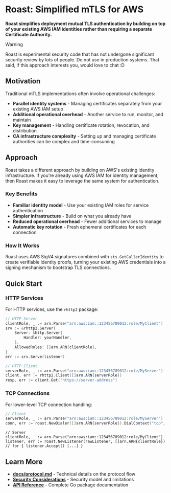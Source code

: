 # Roast: Simplified mTLS for AWS

**Roast simplifies deployment mutual TLS authentication by building on top of your
existing AWS IAM identities rather than requiring a separate Certificate
Authority.**

> [!WARNING]
> Roast is experimental security code that has not undergone significant
> security review by lots of people. Do not use in production systems.
> That said, if this approach interests you, would love to chat :D

## Motivation

Traditional mTLS implementations often involve operational challenges:

- **Parallel identity systems** - Managing certificates separately from your
  existing AWS IAM setup
- **Additional operational overhead** - Another service to run, monitor, and
  maintain  
- **Key management** - Handling certificate rotation, revocation, and
  distribution
- **CA infrastructure complexity** - Setting up and managing certificate
  authorities can be complex and time-consuming

## Approach

Roast takes a different approach by building on AWS's existing identity
infrastructure. If you're already using AWS IAM for identity management, then
Roast makes it easy to leverage the same system for authentication.

### Key Benefits

- **Familiar identity model** - Use your existing IAM roles for service
  authentication
- **Simpler infrastructure** - Build on what you already have
- **Reduced operational overhead** - Fewer additional services to manage
- **Automatic key rotation** - Fresh ephemeral certificates for each connection

### How It Works

Roast uses AWS SigV4 signatures combined with `sts.GetCallerIdentity` to create
verifiable identity proofs, turning your existing AWS credentials into a signing
mechanism to bootstrap TLS connections.

## Quick Start

### HTTP Services

For HTTP services, use the `rhttp2` package:

```go
// HTTP Server
clientRole, _ := arn.Parse("arn:aws:iam::123456789012:role/MyClient")
srv := &rhttp2.Server{
    Server: &http.Server{
        Handler: yourHandler,
    },
    AllowedRoles: []arn.ARN{clientRole},
}
err := srv.Serve(listener)
```

```go
// HTTP Client
serverRole, _ := arn.Parse("arn:aws:iam::123456789012:role/MyServer")
client, err := rhttp2.Client([]arn.ARN{serverRole})
resp, err := client.Get("https://server-address")
```

### TCP Connections

For lower-level TCP connection handling:

```go
// Client
serverRole, _ := arn.Parse("arn:aws:iam::123456789012:role/MyServer")
conn, err := roast.NewDialer([]arn.ARN{serverRole}).DialContext("tcp", serverAddr)
```

```
// Server
clientRole, _ := arn.Parse("arn:aws:iam::123456789012:role/MyClient")
listener, err := roast.NewListener(rawListener, []arn.ARN{clientRole})
// for { listener.Accept() [...] }
```

## Learn More

- **[docs/protocol.md](./docs/protocol.md)** - Technical details on the protocol flow
- **[Security Considerations](./SECURITY.md)** - Security model and limitations
- **[API Reference](https://pkg.go.dev/github.com/thomasdesr/roast)** - Complete
  Go package documentation
